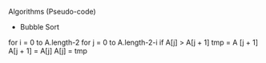 Algorithms (Pseudo-code)
- Bubble Sort

for i = 0 to A.length-2
    for j = 0 to A.length-2-i
        if A[j] > A[j + 1]
            tmp = A [j + 1]
            A[j + 1] = A[j]
            A[j] = tmp
